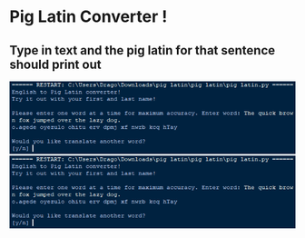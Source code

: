 # Pig Latin Converter !
## Type in text and the pig latin for that sentence should print out
![alt text](https://github.com/alanpham31/11th-programming/blob/main/pig%20latin/piglatin.png)
![alt text](https://github.com/alanpham31/11th-programming/blob/main/pig%20latin/piglatin2.png)
